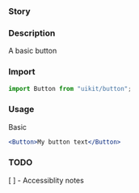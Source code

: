 ### Story

<!-- STORY -->

### Description

A basic button

### Import

```js
import Button from "uikit/button";
```

### Usage

Basic

```jsx
<Button>My button text</Button>
```

### TODO

[ ] - Accessiblity notes
